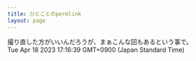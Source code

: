 ```yaml
---
title: ひとことのpermlink
layout: page
---
```

<div class="box" dt="1681805799906">
  撮り直した方がいいんだろうが、まぁこんな回もあるという事で。
  <div class="content is-small">Tue Apr 18 2023 17:16:39 GMT+0900 (Japan Standard Time)</div>
</div>